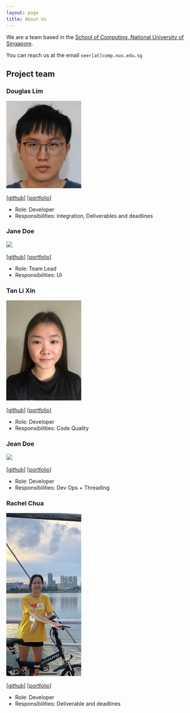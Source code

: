 ```yaml
---
layout: page
title: About Us
---
```


We are a team based in the [School of Computing, National University of Singapore](http://www.comp.nus.edu.sg).

You can reach us at the email `seer[at]comp.nus.edu.sg`

## Project team

### Douglas Lim

<img src="images/dlimyy.png" width="200px">

[[github](https://github.com/dlimyy)]
[[portfolio](team/dlimyy.md)]

* Role: Developer
* Responsibilities: Integration, Deliverables and deadlines

### Jane Doe

<img src="images/johndoe.png" width="200px">

[[github](http://github.com/johndoe)]
[[portfolio](team/johndoe.md)]

* Role: Team Lead
* Responsibilities: UI

### Tan Li Xin

<img src="images/tlx02.png" width="200px">


[[github](http://github.com/tlx02)] 
[[portfolio](team/tlx02.md)]


* Role: Developer
* Responsibilities: Code Quality

### Jean Doe

<img src="images/johndoe.png" width="200px">

[[github](http://github.com/johndoe)]
[[portfolio](team/johndoe.md)]

* Role: Developer
* Responsibilities: Dev Ops + Threading

### Rachel Chua

<img src="images/rachelchua.png" width="200px">

[[github](http://github.com/RachelChua)]
[[portfolio](team/rachelchua.md)]

* Role: Developer
* Responsibilities: Deliverable and deadlines
